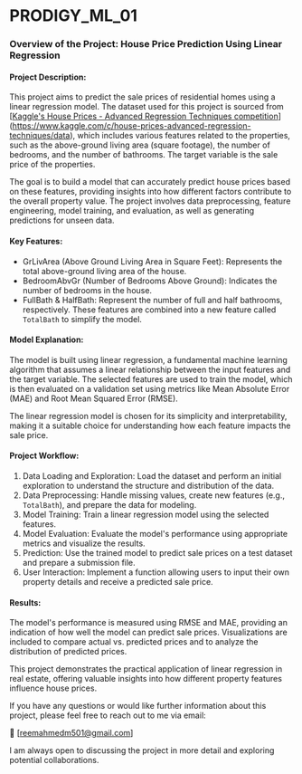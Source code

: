 # PRODIGY_ML_01


### **Overview of the Project: House Price Prediction Using Linear Regression**



#### Project Description:
This project aims to predict the sale prices of residential homes using a linear regression model. The dataset used for this project is sourced from [[Kaggle's House Prices - Advanced Regression Techniques competition]()](https://www.kaggle.com/c/house-prices-advanced-regression-techniques/data), which includes various features related to the properties, such as the above-ground living area (square footage), the number of bedrooms, and the number of bathrooms. The target variable is the sale price of the properties.

The goal is to build a model that can accurately predict house prices based on these features, providing insights into how different factors contribute to the overall property value. The project involves data preprocessing, feature engineering, model training, and evaluation, as well as generating predictions for unseen data.

#### Key Features:

- GrLivArea (Above Ground Living Area in Square Feet): Represents the total above-ground living area of the house.
- BedroomAbvGr (Number of Bedrooms Above Ground): Indicates the number of bedrooms in the house.
- FullBath & HalfBath: Represent the number of full and half bathrooms, respectively. These features are combined into a new feature called `TotalBath` to simplify the model.

#### Model Explanation:
The model is built using linear regression, a fundamental machine learning algorithm that assumes a linear relationship between the input features and the target variable. The selected features are used to train the model, which is then evaluated on a validation set using metrics like Mean Absolute Error (MAE) and Root Mean Squared Error (RMSE).

The linear regression model is chosen for its simplicity and interpretability, making it a suitable choice for understanding how each feature impacts the sale price.

#### Project Workflow:

1. Data Loading and Exploration: Load the dataset and perform an initial exploration to understand the structure and distribution of the data.
2. Data Preprocessing: Handle missing values, create new features (e.g., `TotalBath`), and prepare the data for modeling.
3. Model Training: Train a linear regression model using the selected features.
4. Model Evaluation: Evaluate the model's performance using appropriate metrics and visualize the results.
5. Prediction: Use the trained model to predict sale prices on a test dataset and prepare a submission file.
6. User Interaction: Implement a function allowing users to input their own property details and receive a predicted sale price.

#### Results:
The model's performance is measured using RMSE and MAE, providing an indication of how well the model can predict sale prices. Visualizations are included to compare actual vs. predicted prices and to analyze the distribution of predicted prices.

This project demonstrates the practical application of linear regression in real estate, offering valuable insights into how different property features influence house prices.

If you have any questions or would like further information about this project, please feel free to reach out to me via email:

📧 [reemahmedm501@gmail.com]

I am always open to discussing the project in more detail and exploring potential collaborations.

